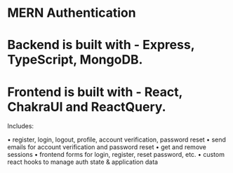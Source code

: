 # MERN Authentication

# Backend is built with - Express, TypeScript, MongoDB.

# Frontend is built with - React, ChakraUI and ReactQuery.

Includes:

• register, login, logout, profile, account verification, password reset
• send emails for account verification and password reset
• get and remove sessions
• frontend forms for login, register, reset password, etc.
• custom react hooks to manage auth state & application data
